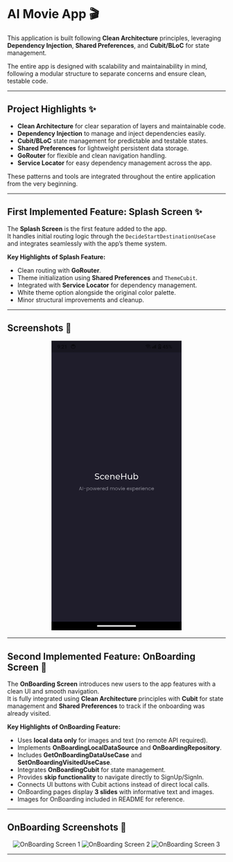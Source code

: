 # AI Movie App 🎬

This application is built following **Clean Architecture** principles, leveraging **Dependency Injection**, **Shared Preferences**, and **Cubit/BLoC** for state management.

The entire app is designed with scalability and maintainability in mind, following a modular structure to separate concerns and ensure clean, testable code.

---

## Project Highlights ✨

- **Clean Architecture** for clear separation of layers and maintainable code.
- **Dependency Injection** to manage and inject dependencies easily.
- **Cubit/BLoC** state management for predictable and testable states.
- **Shared Preferences** for lightweight persistent data storage.
- **GoRouter** for flexible and clean navigation handling.
- **Service Locator** for easy dependency management across the app.

These patterns and tools are integrated throughout the entire application from the very beginning.

---

## First Implemented Feature: Splash Screen ✨

The **Splash Screen** is the first feature added to the app.  
It handles initial routing logic through the `DecideStartDestinationUseCase` and integrates seamlessly with the app’s theme system.

**Key Highlights of Splash Feature:**
- Clean routing with **GoRouter**.
- Theme initialization using **Shared Preferences** and `ThemeCubit`.
- Integrated with **Service Locator** for dependency management.
- White theme option alongside the original color palette.
- Minor structural improvements and cleanup.

---

## Screenshots 📸

<p align="center">
  <img src="assets/screenshots/splash_features/splash_dark.png" alt="Splash Screen Dark" width="300">
</p>

---

## Second Implemented Feature: OnBoarding Screen 🎉

The **OnBoarding Screen** introduces new users to the app features with a clean UI and smooth navigation.  
It is fully integrated using **Clean Architecture** principles with **Cubit** for state management and **Shared Preferences** to track if the onboarding was already visited.

**Key Highlights of OnBoarding Feature:**
- Uses **local data only** for images and text (no remote API required).
- Implements **OnBoardingLocalDataSource** and **OnBoardingRepository**.
- Includes **GetOnBoardingDataUseCase** and **SetOnBoardingVisitedUseCase**.
- Integrates **OnBoardingCubit** for state management.
- Provides **skip functionality** to navigate directly to SignUp/SignIn.
- Connects UI buttons with Cubit actions instead of direct local calls.
- OnBoarding pages display **3 slides** with informative text and images.
- Images for OnBoarding included in README for reference.

---

## OnBoarding Screenshots 📸

<p align="center">
  <img src="assets/screenshots/onboarding/onboarding_1.png" alt="OnBoarding Screen 1" width="300">
  <img src="assets/screenshots/onboarding/onboarding_2.png" alt="OnBoarding Screen 2" width="300">
  <img src="assets/screenshots/onboarding/onboarding_3.png" alt="OnBoarding Screen 3" width="300">
</p>

---

